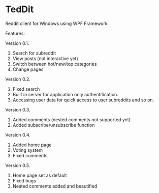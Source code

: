 # TedDit
Reddit client for Windows using WPF Framework.

Features:

Version 0.1.
1. Search for subreddit
2. View posts (not interactive yet)
3. Switch between hot/new/top categories
4. Change pages

Version 0.2.
1. Fixed search
2. Built in server for application only authentification.
3. Accessing user data for quick access to user subreddits and so on. 

Version 0.3.
1. Added comments (nested comments not supported yet)
2. Added subscribe/unsubscribe function

Version 0.4.
1. Added home page
2. Voting system
3. Fixed comments

Version 0.5.
1. Home page set as default
2. Fixed bugs
3. Nested comments added and beautified
